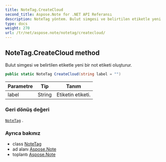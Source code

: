 ```yaml
---
title: NoteTag.CreateCloud
second_title: Aspose.Note for .NET API Referansı
description: NoteTag yöntem. Bulut simgesi ve belirtilen etiketle yeni bir not etiketi oluşturur.
type: docs
weight: 270
url: /tr/net/aspose.note/notetag/createcloud/
---
```

## NoteTag.CreateCloud method

Bulut simgesi ve belirtilen etiketle yeni bir not etiketi oluşturur.

```csharp
public static NoteTag CreateCloud(string label = "")
```

| Parametre | Tip | Tanım |
| --- | --- | --- |
| label | String | Etiketin etiketi. |

### Geri dönüş değeri

[`NoteTag`](../) .

### Ayrıca bakınız

* class [NoteTag](../)
* ad alanı [Aspose.Note](../../notetag/)
* toplantı [Aspose.Note](../../../)


